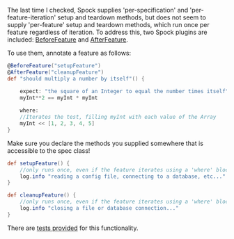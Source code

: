 The last time I checked, Spock supplies 'per-specification' and 'per-feature-iteration' setup and teardown methods, but does not seem to supply 'per-feature' setup and teardown methods, which run once per feature regardless of iteration. To address this, two Spock plugins are included: [BeforeFeature] and [AfterFeature].

[BeforeFeature]: BeforeFeature.groovy
[AfterFeature]: AfterFeature.groovy

To use them, annotate a feature as follows:

```groovy
@BeforeFeature("setupFeature")
@AfterFeature("cleanupFeature")
def "should multiply a number by itself"() {

    expect: "the square of an Integer to equal the number times itself"
    myInt**2 == myInt * myInt
    
    where:
    //Iterates the test, filling myInt with each value of the Array
    myInt << [1, 2, 3, 4, 5]
}
```

Make sure you declare the methods you supplied somewhere that is accessible to the spec class!

```groovy
def setupFeature() {
    //only runs once, even if the feature iterates using a 'where' block
    log.info "reading a config file, connecting to a database, etc..."
}

def cleanupFeature() {
    //only runs once, even if the feature iterates using a 'where' block
    log.info "closing a file or database connection..."
}
```

There are [tests provided] for this functionality.

[tests provided]: ../../../test/groovy/util/spock

